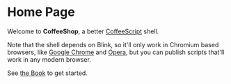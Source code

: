 # Home Page

Welcome to **CoffeeShop**, a better [CoffeeScript][1] shell.

Note that the shell depends on Blink, so it'll only work in Chromium based browsers, like
[Google Chrome][2] and [Opera][3], but you can publish scripts that'll work in any modern
browser.

See [the Book](/docs/book/front.md) to get started.

[1]: http://coffeescript.org "CoffeeScript Home Page"
[2]: http://www.google.co.uk/intl/en_uk/chrome "Chrome Home Page"
[3]: http://www.opera.com "Opera Home Page"
